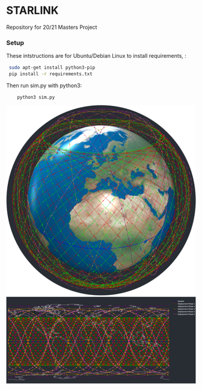 # STARLINK
Repository for 20/21 Masters Project


 ### Setup

 These intstructions are for Ubuntu/Debian Linux to install requirements, :

```bash
 sudo apt-get install python3-pip
 pip install -r requirements.txt
```

Then run sim.py with python3:

        python3 sim.py

![](./figs/3d.png)
<img src="./figs/2d.png" alt="10" style="zoom:120%;" />